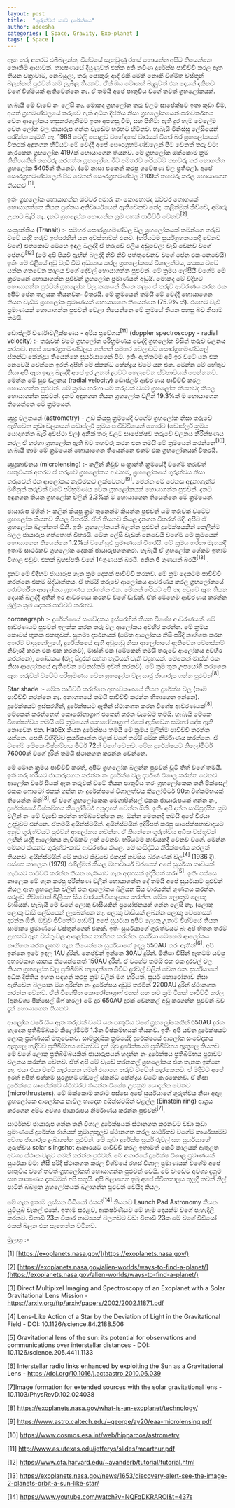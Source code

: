 ```yaml
---
layout: post
title:  "ගුරුත්වජ කාච දුරේක්ෂය"
author: adeesha
categories: [ Space, Gravity, Exo-planet ]
tags: [ Space ]
---
```


ඈත තරු අතරට එබීබලන්න, විශ්වයේ සැඟවුණු රහස් හොයන්න අපිට තියෙන්නෙ නොනිම් ආසාවක්. තාක්‍ෂණයේ දියුණුවත් එක්ක අති නවීණ දුරේක්ෂ පාවිච්චි කරල ඈත තියන චක්‍රාවාට, නෙබියුලා, තරු පොකුරු ආදී එකී මෙකී නොකී විශ්මිත වස්තූන් බලන්නත් පුළුවන් කම ලැබිල තියනව. ඒත් ඔය මොකක් බැලුවත් එක දෙයක් දකිනව වගේ විශ්මයක් ඇතිවෙන්නෙ නෑ. ඒ තමයි අපේ පෘතුවිය වගේ තවත් ග්‍රහලෝකයක්.

හැබැයි මේ වැඩේ නං ලේසි නෑ. මොකද ග්‍රහලෝක තරු වලට සාපේක්ෂව ඉතා කුඩා වීම, අයත් ග්‍රහමණ්ඩලයේ තරුවේ ඇති අධික දීප්තිය නිසා ග්‍රහලෝකයෙන් පරාවර්තනය වෙන ආලෝකය හසුකරගැනීමට ඉතා අපහසු වීම, සහ පිහිටා ඇති දුර හැම වෙලේම වෙන ලෝක වල ජායාරුප ගන්න වැඩේට හරහට හිටිනව. හැබැයි මිනිස්සු ලේසියෙන් පරදින්න කැමති නෑ. 1989 වෙද්දි පොළව වගේ දහස් වාරයක් විතර බර ග්‍රහලෝකයක් විතරක් අඳුනගන හිටියට මේ වෙද්දි අපේ සෞරග්‍රහමණ්ඩලෙන් පිට වෙනත් තරු වටා කැරකෙන ග්‍රහලෝක 4197ක් හොයාගෙන තියනව. මේ ග්‍රහලෝක ඔක්කොම ක්‍රම කිහිපයකින් තහවරු කරගත්ත ග්‍රහලෝක. ඊට අමතරව හරියටම තහවරු කර නොගත්ත ග්‍රහලෝක 5405ක් තියනව. (මේ නාසා එකෙන් කරපු ගවේෂණ වල ප්‍රතිඵල). අපේ සෞරග්‍රහමණ්ඩලෙන් පිට වෙනත් සෞරග්‍රහමණ්ඩල 3109ක් තහවරු කරල හොයාගෙන තියනව <sup>[1]</sup>. 

ඉතිං ග්‍රහලෝක හොයාගන්න ඔච්චර අමාරු නං කොහොමද ඔච්චර තොගයක් හොයාගත්තෙ කියන ප්‍රශ්නය අනිවාර්යයෙන් ඇතිවෙනව නේද. කලින්මුත් කිව්වෙ, අමාරු උනාට බැරි නෑ. දැනට ග්‍රහලෝක හොයන්න ක්‍රම පහක් පාවිච්චි වෙනව<sup>[2]</sup>.

සංක්‍රාන්තිය (Transit) :- සමහර සෞරග්‍රහමණ්ඩල වල ග්‍රහලෝකයක් තමන්ගෙ තරුව වටේ යද්දී තරුව ඉස්සරහින් යන අවස්තාවක් එනව. (හරියටම සුර්යග්‍රහනයකදී වෙනව වගේ) එතකොට මෙහෙ ඉඳල බලද්දී ඒ තරුවේ එලිය අඩුවෙලා වැඩි වෙනව වගේ පේනව<sup>[12]</sup> (මේ අපි පියවි ඇහින් බලද්දී නිවී නිවී පත්තුවෙනව වගේ පේන එක නෙවෙයි) ඉතිං මේ එළියේ අඩු වැඩි වීම අධ්‍යනය කරල ග්‍රහලෝකයේ විශාලත්වය, කක්‍ෂය වටේ යන්න ගතවෙන කාලය වගේ දේවල් හොයාගන්න පුළුවන්. මේ ක්‍රමය ලේසියි වගේම මේ ක්‍රමයෙන් හොයාගන්න පුළුවන් ග්‍රහලෝක ප්‍රමාණයත් අඩුයි. මොකද මේ විදිහට හොයාගන්න පුළුවන් ග්‍රහලෝක වල කක්‍ෂයන් තියන තලය ඒ තරුව ආවරණය කරන එක අපිට පේන තලයක තියනවනං විතරයි. මේ ක්‍රමයෙන් තමයි මේ වෙද්දි හොයාගෙන තියන වැඩිම ග්‍රහලෝක ප්‍රමාණයක් හොයාගෙන තියෙන්නෙ (75.9% ක්). එහෙම වැඩි ප්‍රමාණයක් හොයාගන්න පුළුවන් වෙලා තියෙන්නෙ මේ ක්‍රමයේ තියන පහසු බව නිසාම තමයි.

ඩොප්ලර් වර්ණාවලීක්ෂණය - අරීය ප්‍රවේගය<sup>[11]</sup> (doppler spectroscopy - radial velocity) :- තරුවක් වටේ ග්‍රහලෝක පරිභ්‍රමණය වෙද්දි ග්‍රහලෝක විසින් තරුව චලනය කරනව. අපේ සෞරග්‍රහමණ්ඩලය ගත්තත් සමහර වෙලාවට සෞරග්‍රහමණ්ඩලේ ස්කන්ධ කේන්ද්‍රය තියෙන්නෙ සූර්යයාගෙන් පිට. ඉතිං ඇත්තටම අපි ඉර වටේ යන එක නෙවෙයි වෙන්නෙ ඉරත් අපිත් මේ ස්කන්ධ කේන්ද්‍රය වටේ යන එක. මෙන්න මේ හේතුව නිසා අපි ඈත ඉඳල බලද්දී අපේ ඉර උනත් ලාවට හෙලවෙන ස්වභාවයක් පෙන්නනව. මෙන්න මේ සුළු චලනය (radial velocity) ඩොප්ලර් ආචරණය පාවිච්චි කරල හොයාගන්න පුළුවන්. මේ ක්‍රමය හරහා යම් තරුවක් වටේ ග්‍රහලෝක තියනවද කියල හොයාගන්න පුළුවන්. දැනට අඳුනගන තියන ග්‍රහලෝක වලින් 19.3%ක් ම හොයාගෙන තියෙන්නෙ මේ ක්‍රමයෙන්.

ක්‍ෂුද්‍ර චලනයන් (astrometry) - උඩ කියපු ක්‍රමයේදී වගේම ග්‍රහලෝක නිසා තරුවේ ඇතිවෙන කුඩා චලනයන් ඩොප්ලර් ක්‍රමය පාවිච්චියෙන් තොරව (ඩොප්ලර් ක්‍රමය යොදාගන්න බැරි අවස්ථා වල) අනික් තරු වලට සාපේක්ෂව තරුවේ චලනය නිරීක්ෂණය කරල ඒ හරහා ග්‍රහලෝක ඇති බව තහවරු කරන එක තමයි මේ ක්‍රමයෙන් කරන්නෙ<sup>[10]</sup>. හැබැයි තාම මේ ක්‍රමයෙන් හොයාගෙන තියෙන්නෙ එකම එක ග්‍රහලෝකයක් විතරයි.

ක්‍ෂුද්‍රකාචනය (microlensing) :- කලින් කිවුව සංක්‍රාන්ති ක්‍රමයේදී වගේම තරුවත් පෘතුවියත් අතරට ඒ තරුවේ ග්‍රහලෝකය ආවහම, ග්‍රහලෝකයේ ගුරුත්වය නිසා තරුවෙන් එන ආලෝකය නැවීමකට ලක්වෙනව<sup>[9]</sup>. මෙන්න මේ වෙනස අඳුනාගැනීම මගිනුත් තරුවක් වටේ පරිභ්‍රමණය වෙන ග්‍රහලෝකයක් හොයාගන්න පුළුවන්. දැනට අඳුනගන තියන ග්‍රහලෝක වලින් 2.3%ක් ම හොයාගෙන තියෙන්නෙ මේ ක්‍රමයෙන්.

ජායාරුප මගින් :- කලින් කියපු ක්‍රම තුනෙන්ම කියන්න පුළුවන් යම් තරුවක් වටේට ග්‍රහලෝක තියනව කියල විතරයි. ඒත් තියනව කියල දැනගන විතරක් මදි. අපිට ඒ ග්‍රහලෝක බලන්නත් ඕනි. ඉතිං ග්‍රහලෝකයක් බලන්න පුළුවන් දුරේක්ෂයකින් කෙලින්ම බලල ජායාරුප ගත්තොත් විතරයි. මේක ලේසි වැඩක් නෙවෙයි වගේම මේ ක්‍රමයෙන් හොයාගෙන තියෙන්නෙ 1.2%ක් වගේ සුළු ප්‍රමාණයක් විතරයි. මේ ක්‍රමය හරහා මෑතකදී ඉතාම සාර්ථකව ග්‍රහලෝක දෙකක් ජායාරුපගතකරා. හැබැයි ඒ ග්‍රහලෝක ගේකම ඉතාම විශාල එවුව. එකක් බ්‍රහස්පති වගේ 14ගුණයක් බරයි. අනික 6 ගුණයක් බරයි<sup>[13]</sup> .

දැනට මේ විදිහට ජායාරූප ගැන ක්‍රම දෙකක් පාවිච්චි කරනව. මේ ක්‍රම දෙකටම පාවිච්චි කරන්නෙ එකම සිද්ධාන්තය. ඒ තමයි තරුවේ ආලෝකය ආවරණය කරල ග්‍රහලෝකයේ පරාවර්තිත ආලෝකය ග්‍රහණය කරගන්න එක. මේකත් හරියට අපි තද අවුවෙ ඈත තියන දෙයක් බලද්දී අතින් ඉර ආවරණය කරනව වගේ වැඩක්. ඒත් මෙහෙම ආවරණය කරන්න මූලික ක්‍රම දෙකක් පාවිච්චි කරනව.

coronagraph :-  දුරේක්ෂයේ සංවේදකය ඉස්සරහින් තියන විශේෂ ආවරණයක්. මේ ආවරණයට පුළුවන් ඉලක්ක කරන තරු වල ආලෝකය අවහිර කරන්න. මේ ක්‍රමය කොටස් තුනක එකතුවක්. සුනම්‍ය දර්පනයක් (මේක ආලෝකය නිසි පරිදි නාභිගත කරන අතරම වායුගෝලයේ, දුරේක්ෂයේ ඇති අඩුපාඩු නිසා ආලෝකයේ ඇතිවෙන වෙනස්කම් නිවැරදි කරන එක එක කරනව), මාස්ක් එක (මේකෙන් තමයි තරුවේ ආලෝකය අවහිර කරන්නෙ), ශෝධකය (මැද සිදුරක් සහිත තැටියක් වැනි ව්‍යුහයක්. මේකෙන් මාස්ක් එක නිසා ආලෝකයේ ඇතිවෙන වෙනස්කම් ඉවත් කරනව). මේ ක්‍රම තුන උපයෝගී කරගෙන ඈත තරුවක් වටේට පරිභ්‍රමණය වෙන ග්‍රහලෝක වල සෘජු ජායාරුප ගන්න පුළුවන්<sup>[8]</sup>.

Star shade :- මේක පාවිච්චි කරන්නෙ අභ්‍යවකාශයේ තියන දුරේක්ෂ වල (තාම පාවිච්චි කරන්නෙ නෑ. අනාගතයේ තමයි පාවිච්චි කරන්න හිතාගෙන ඉන්නෙ). දුරේක්ෂයට ඉස්සරහින්, දුරේක්ෂයට ඈතින් ස්ථානගත කරන විශේෂ ආවරණයක්<sup>[8]</sup>. මේකෙන් කරන්නෙත් කොරෝනාග්‍රාෆ් එකෙන් කරන වැඩේම තමයි. හැබැයි මේකෙ විශේෂත්වය තමයි මේ ක්‍රමයෙන් කොරෝනාග්‍රාෆ් එකේ ඇතිවෙන සමහර දෝෂ ඇති නොවෙන එක. HabEx කියන දුරේක්ෂය තමයි මේ ක්‍රමය මුලින්ම පාවිච්චි කරන්න යන්නෙ. පෙති විහිදිච්ච සුර්යකාන්ත මලක් වගේ තමයි මේක නිර්මාණය කරන්නෙ. ඒ වගේම මේකෙ විෂ්කම්භය මීටර් 72ක් වගේ වෙනව. මේක දුරේක්ෂයට කිලෝමීටර් 76000ක් වගේ දුරින් තමයි ස්ථානගත කරන්න වෙන්නෙ.

මේ මොන ක්‍රමය පාවිච්චි කරත්, අපිට ග්‍රහලෝක බලන්න පුළුවන් චූටි තිත් වගේ තමයි. ඉති තරු හරියට ජායාරූපගත කරන්න නං දුරේක්ෂ වල දර්පණ විශාල කරන්න වෙනව. ආලෝක වර්ෂ සීයක් ඈත තරුවක් වටේ තියන පෘතුවිය තරං ග්‍රහලෝකෙක තනි පික්සෙල් එකක ෆොටෝ එකක් ගන්න නං දුරේක්ෂයේ විශාලත්වය කිලෝමීටර් 90ක විශ්කම්භයක් තියෙන්න ඕනි<sup>[3]</sup>. ඒ වගේ ග්‍රහලෝකෙක මෙගාපික්සල් එකක ජායාරුපයක් ගන්න නං, දුරේක්ෂයේ විෂ්කම්භය කිලෝමීටර් අනූදාහක් වෙන්න ඕනි. ඉතිං අපි දන්න සාම්ප්‍රදායික ක්‍රම වලින් නං මේ වැඩේ කරන්න හම්බවෙන්නෙ නෑ. ඔන්න මෙතනදි තමයි අපේ වීරයා උදවුවට එන්නෙ. ඒතමයි අයින්ස්ටයින්. අයින්ස්ටයින් ඉදිරිපත් කරපු සාපේක්ෂතාවාදයට අනුව ගුරුත්වයට පුළුවන් ආලෝකය නවන්න. ඒ කියන්නෙ ගුරුත්වය අධික වස්තුවක් ලඟින් යද්දී ආලෝකය නැවීමකට ලක් වෙනව. හරියටම කාචයකදි වෙනව වගේ. මෙන්න මේකට කියනව ගුරුත්ව-කාච ආචරණය කියල. මේ සංසිද්ධිය නිරීක්ෂණය කරලත් තියනව. අයින්ස්ටයින් මේ කථාව කිවුවෙ එකදාස් නවසිය බරගණන් වල<sup>[4]</sup> (1936 දි). පස්සෙ කාලෙක (1979) එශිල්මන් කියල මහාචාර්ය වරයෙක් අපේ සුර්යයා කාචයක් හැටියට පාවිච්චි කරන්න තියන හැකියාව ගැන අදහසක් ඉදිරිපත් කරා<sup>[5]</sup>. ඉතිං පස්සෙ කාලෙක මේ ගැන කරපු පරීක්ෂණ වලින් හොයාගත්ත දේ තමයි අපේ සුර්යයාට පුළුවන් කියල ඈත ග්‍රහලෝක වලින් එන ආලෝකය බිලියන සිය වාරයකින් ගුණනය කරන්න. සරලව කිව්වොත් බිලියන සිය වාරයක් විශාලනය කරන්න. මේක ලොකුම ලොකු වාසියක්. හැබැයි මේ වගේ ලොකු වාසියකින් ප්‍රයෝජනයක් ගන්න ලේසි නෑ. (ලොකු ලොකු වාසි ලේසියෙන් ලැබෙන්නෙ නෑ. ලොකු වාසියක් ලබන්න ලොකු වෙහෙසක් දරන්න ඕනි. ඔවුව ජීවිතේට පාඩම්) අපේ සුර්යයා අපිට ලොකු උනාට විශ්වයේ තියන සාමාන්‍ය ප්‍රමාණයේ වස්තුන්ගෙන් එකක්. ඉතිං සුර්යයාගේ ගුරුත්වයට බෑ අපි හිතන තරම් ළඟකට ඈත වස්තු වල ආලෝකය නාභිගත කරන්න. සුර්යයා මෙහෙම ආලෝකය නාභිගත කරන ලඟම තැන තියෙන්නෙ සුර්යයාගේ ඉඳල 550AU තරං ඈතින්<sup>[6]</sup>. අපි ඉන්නෙ ඉරේ ඉඳල 1AU දුරින්. නෙප්චුන් ඉන්නෙ 30AU දුරින්. මිනිසා විසින් ඈතටම යවපු අභ්‍යවකාශ යානය තියෙන්නෙත් 150AU දුරින්. ඒ වගේම තමයි එක එක දුරවල් වල තියන ග්‍රහලෝක වල ප්‍රතිබිම්බ හැදෙන්නෙ විවිධ දුරවල් වලින් වෙන එක. සුර්යයාගේ අධික දීප්තිය ඉහත සඳහන් කරපු ක්‍රම වලින් මග හරියත්, සුර්ය කොරෝනාව නිසා ඇතිවෙන බලපාන මග අරින්න නං දුරේක්ෂය අඩුම තරමින් 2200AU දුරින් ස්ථානගත කරන්න වෙනව. ඒත් විශේෂිත කොරෝනාග්‍රාෆ් එකක් සහ තව ක්‍රම ටිකක් පාවිච්චි කරල (අනවශ්‍ය පික්සෙල් ඕෆ් කරල) මේ දුර 650AU දුරක් වෙනකල් අඩු කරගන්න පුළුවන් බව දැන් හොයාගෙන තියනව.

 ආලෝක වර්ෂ සීය ඈත තරුවක් වටේ යන පෘතුවිය වගේ ග්‍රහලෝකෙකින් 650AU දුරක හැදෙන ප්‍රතිබිම්බයට කිලෝමීටර් 1.3ක විෂ්කම්භයක් තියනව. ඉතිං අපි යවන දුරේක්ෂයට ලොකු ප්‍රශ්ණයක් මතුවෙනව. සාම්ප්‍රදායික ක්‍රමයේදී දුරේක්ෂයේ ආලෝක සංවේදකය ඇතුලෙ හැදිච්ච ප්‍රතිබිම්භය වෙනුවට දැන් මුළු දුරේක්ෂයම ප්‍රතිබිම්භය ඇතුලෙ තියනව. මේ වගේ ලොකු ප්‍රතිබිම්බයකින් ජායාරුපයක් හදන්න නං දුරේක්ෂය ප්‍රතිබිම්භය පුරාවට චලනය කරන්න වෙනව. ඒත් අපි මේ වැඩේ කරනකල් ග්‍රහලෝකය එක තැනක ඉන්නෙ නෑ. එයා එයා වටේ කැරකෙන ගමන් එයාගෙ තරුව වටේත් කැරකෙනව. ඒ මදිවට අපේ ඉරත් අපිත් එක්කම සුරග්‍රහමණ්ඩලේ ස්කන්ධ කේන්ද්‍රය වටේ කැරකෙනව. ඒ නිසා දුරේක්ෂය සාපේක්ෂව ස්ථාවරව තියන්න විශේෂ උපක්‍රම යොදන්න වෙනව (microthrusters).  මේ ඔක්කොම කරාට පස්සෙ අපේ සුර්යයාගේ ගුරුත්වය නිසා අදාළ ග්‍රහලෝකෙ ආලෝකය නැවිල හැදෙන අයින්ස්ටයින් වළල්ල (Einstein ring) ආශ්‍රය කරගෙන අපිට අවශ්‍ය ජායාරුපය නිර්මාණය කරන්න පුළුවන්<sup>[7]</sup>.

සාර්ථකව ජායාරුප ගන්න තනි විශාල දුරේක්ෂයක් ස්ථානගත කරනවට වඩා කුඩා ප්‍රමාණයේ දුරේක්ෂ රාශියක් ක්‍රමානුකුලව ස්ථානගත කරල සාර්ථකව වගේම කාර්යක්‍ෂමව අවශ්‍ය ජායාරුප ලබාගන්න පුළුවන්. මේ කුඩා දුරේක්ෂ සුර්ය රුවල් සහ සුර්යයාගේ ගුරුත්වය solar slingshot ආකාරයට පාවිච්චි කරල ඉතාමත් කෙටි කාලයක් ඇතුලත අවශ්‍ය ස්ථාන වලට ගමන් කරන්න පුළුවන්. මේ අකාරයේ දුරේක්ෂ විශාල ප්‍රමාණයක් සුර්යයා වටා නිසි පරිදි ස්ථානගත කරල විශ්වයේ රහස් විශාල ප්‍රමාණයක් වගේම අපේ පෘතුවිය වගේ තවත් ග්‍රහලෝකත් හොයාගන්න පුළුවන් වෙයි. මේ වැඩේට අවශ්‍ය දැනුම සහ තාක්‍ෂණය දැනටමත් අපි සතුයි. අපි බලාගෙන ඉමු අපේ ජීවිතකාලය තුලදී තවත් නිල් පාටින් බබළන ග්‍රහලෝකයක් බලාගන්න පුළුවන් වෙයිද කියල.

මේ ගැන ඉතාම ලස්සන වීඩියෝ එකක්<sup>[14]</sup> තියනව Launch Pad Astronomy කියන යුටියුබ් චැනල් එකේ. ඉතාම සරළව, ආකර්ෂණීයව මේ හැම දෙයක්ම වගේ පැහැදිලි කරනව. විනාඩි 23ක විකාර නාට්‍යයක් බලනවට වඩා විනාඩි 23ක මේ වගේ වීඩියෝ එකක් බලන එක සෑහෙන්න වටිනව.



මුලාශ්‍ර :- 

[1] [https://exoplanets.nasa.gov/](https://exoplanets.nasa.gov/) 

[2] [https://exoplanets.nasa.gov/alien-worlds/ways-to-find-a-planet/](https://exoplanets.nasa.gov/alien-worlds/ways-to-find-a-planet/)

[3] Direct Multipixel Imaging and Spectroscopy of an Exoplanet with a Solar Gravitational Lens Mission - https://arxiv.org/ftp/arxiv/papers/2002/2002.11871.pdf 

[4] Lens-Like Action of a Star by the Deviation of Light in the Gravitational Field - DOI: 10.1126/science.84.2188.506

[5] Gravitational lens of the sun: its potential for observations and communications over interstellar distances - DOI: 10.1126/science.205.4411.1133

[6] Interstellar radio links enhanced by exploiting the Sun as a Gravitational Lens - https://doi.org/10.1016/j.actaastro.2010.06.039

[7]Image formation for extended sources with the solar gravitational lens - 10.1103/PhysRevD.102.024038

[8] https://exoplanets.nasa.gov/what-is-an-exoplanet/technology/ 

[9] https://www.astro.caltech.edu/~george/ay20/eaa-microlensing.pdf

[10] https://www.cosmos.esa.int/web/hipparcos/astrometry

[11] http://www.as.utexas.edu/jefferys/slides/mcarthur.pdf

[12] https://www.cfa.harvard.edu/~avanderb/tutorial/tutorial.html

[13] https://exoplanets.nasa.gov/news/1653/discovery-alert-see-the-image-2-planets-orbit-a-sun-like-star/

[14] https://www.youtube.com/watch?v=NQFqDKRAROI&t=437s

